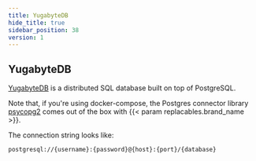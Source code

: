 ```yaml
---
title: YugabyteDB
hide_title: true
sidebar_position: 38
version: 1
---
```


## YugabyteDB

[YugabyteDB](https://www.yugabyte.com/) is a distributed SQL database built on top of PostgreSQL.

Note that, if you're using docker-compose, the
Postgres connector library [psycopg2](https://www.psycopg.org/docs/)
comes out of the box with {{< param replacables.brand_name  >}}.

The connection string looks like:

```
postgresql://{username}:{password}@{host}:{port}/{database}
```
